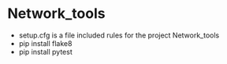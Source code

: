 # Network_tools

- setup.cfg is a file included rules for the project Network_tools
- pip install flake8
- pip install pytest
